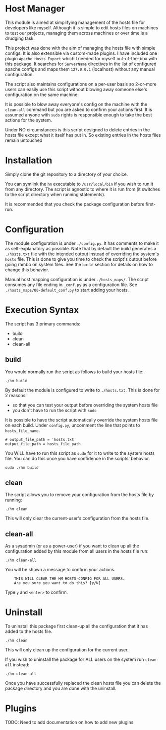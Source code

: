 # Host Manager
This module is aimed at simplifying management of the hosts file for developers like myself. Although it is simple to edit hosts files on machines to test our projects, managing them across machines or over time is a drudging task.

This project was done with the aim of managing the hosts file with simple configs. It is also extensible via custom-made plugins. I have included one plugin `Apache Hosts Export` which I needed for myself out-of-the-box with this package. It searches for `ServerName` directives in the list of configured apache configs and maps them `127.0.0.1` (localhost) without any manual configuration.

The script also maintains configurations on a per-user basis so 2-or-more users can easily use this script without blowing away someone else's configuration on the same machine.

It is possible to blow away everyone's config on the machine with the `clean-all` command but you are asked to confirm your actions first. It is assumed anyone with `sudo` rights is responsible enough to take the best actions for the system.

Under NO circumstances is this script designed to delete entries in the hosts file except what it itself has put in. So existing entries in the hosts files remain untouched

# Installation
Simply clone the git repository to a directory of your choice.

You can symlink the `hm` executable to `/usr/local/bin` if you wish to run it from any directory. The script is agnostic to where it is run from (it switches to the script directory when running statements).

It is recommended that you check the package configuration before first-run.

# Configuration

The module configuration is under `./config.py`. It has comments to make it as self-explanatory as possible. Note that by default the build generates a `./hosts.txt` file with the intended output instead of overriding the system's `hosts` file. This is done to give you time to check the script's output before going rambo on system files. See the `build` section for details on how to change this behavior.

Manual host mapping configuration is under `./hosts_maps/`. The script consumes any file ending in `_conf.py` as a configuration file. See `./hosts_maps/00-default_conf.py` to start adding your hosts.

# Execution Syntax

The script has 3 primary commands:
- build
- clean
- clean-all

## build
You would normally run the script as follows to build your hosts file:
```
./hm build
```

By default the module is configured to write to `./hosts.txt`. This is done for 2 reasons:
- so that you can test your output before overriding the system hosts file
- you don't have to run the script with `sudo`

It is possible to have the script automatically override the system hosts file on each build. Under `config.py`, uncomment the line that points to `hosts_file_name`.

```
# output_file_path = 'hosts.txt'
output_file_path = hosts_file_path
```

You WILL have to run this script as `sudo` for it to write to the system hosts file. You can do this once you have confidence in the scripts' behavior.

```
sudo ./hm build
```

## clean
The script allows you to remove your configuration from the hosts file by running:
```
./hm clean
```

This will only clear the current-user's configuration from the hosts file.


## clean-all
As a sysadmin (or as a power-user) if you want to clean up all the configuration added by this module from all users in the hosts file run:
```
./hm clean-all
```

You will be shown a message to confirm your actions.

```
    THIS WILL CLEAR THE HM HOSTS-CONFIG FOR ALL USERS.
    Are you sure you want to do this? [y/N]
```

Type `y` and `<enter>` to confirm.


# Uninstall
To uninstall this package first clean-up all the configuration that it has added to the hosts file.
```
./hm clean
```

This will only clean up the configuration for the current user.

If you wish to uninstall the package for ALL users on the system run `clean-all` instead:
```
./hm clean-all
```

Once you have successfully replaced the clean hosts file you can delete the package directory and you are done with the uninstall.

# Plugins
TODO: Need to add documentation on how to add new plugins
